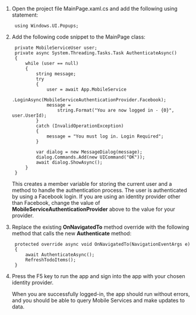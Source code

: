 
1. Open the project file MainPage.xaml.cs and add the following using statement:

        using Windows.UI.Popups;

2. Add the following code snippet to the MainPage class:
    
        private MobileServiceUser user;
        private async System.Threading.Tasks.Task AuthenticateAsync()
        {
            while (user == null)
            {
                string message;
                try
                {
                    user = await App.MobileService
                        .LoginAsync(MobileServiceAuthenticationProvider.Facebook);
                    message = 
                        string.Format("You are now logged in - {0}", user.UserId);
                }
                catch (InvalidOperationException)
                {
                    message = "You must log in. Login Required";
                }
                        
                var dialog = new MessageDialog(message);
                dialog.Commands.Add(new UICommand("OK"));
                await dialog.ShowAsync();
            }
        }

    This creates a member variable for storing the current user and a method to handle the authentication process. The user is authenticated by using a Facebook login. If you are using an identity provider other than Facebook, change the value of **MobileServiceAuthenticationProvider** above to the value for your provider.

3. Replace the existing **OnNavigatedTo** method override with the following method that calls the new **Authenticate** method:

        protected override async void OnNavigatedTo(NavigationEventArgs e)
        {
            await AuthenticateAsync();
            RefreshTodoItems();
        }
        
4. Press the F5 key to run the app and sign into the app with your chosen identity provider. 

    When you are successfully logged-in, the app should run without errors, and you should be able to query Mobile Services and make updates to data.

